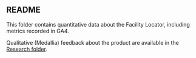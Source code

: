 ## README

This folder contains quantitative data about the Facility Locator, including metrics recorded in GA4. 

Qualitative (Medallia) feedback about the product are available in the [Research folder](https://github.com/department-of-veterans-affairs/va.gov-team/blob/master/products/facilities/facility-locator/research/2024-medallia-feedback.md).
